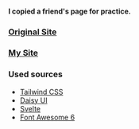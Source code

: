 #### I copied a friend's page for practice.

### [Original Site](http://prisonersofwar.epizy.com/ 'Original Site')

### [My Site](https://csokihun.github.io/prisonersofwar-web/dist/index.html 'My Size')

### Used sources

- [Tailwind CSS](https://tailwindcss.com/ 'Tailwind CSS')
- [Daisy UI](https://daisyui.com/ 'Daisy UI')
- [Svelte](https://svelte.dev/ 'Svelte')
- [Font Awesome 6](https://fontawesome.com/ 'Font Awesome 6')
